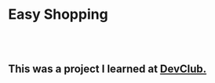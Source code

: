 <h1>Easy Shopping</h1>
<br>
<br>
<h2>This was a project I learned at <a href="http://rodolfomori.com.br/devclub">DevClub.</a></h2>
